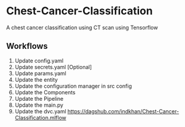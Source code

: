 # Chest-Cancer-Classification

A chest cancer classification using CT scan using Tensorflow

## Workflows

1. Update config.yaml
2. Update secrets.yaml [Optional]
3. Update params.yaml
4. Update the entity
5. Update the configuration manager in src config
6. Update the Components
7. Update the Pipeline
8. Update the main.py
9. Update the dvc.yaml
   https://dagshub.com/indkhan/Chest-Cancer-Classification.mlflow
